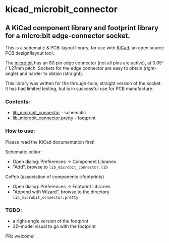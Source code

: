 # kicad_microbit_connector

## A KiCad component library and footprint library for a micro:bit edge-connector socket.

This is a schematic & PCB-layout library, for use with [KiCad](http://kicad-pcb.org/), an open source PCB design/layout tool.

The [micro:bit](http://microbit.org/) has an 80 pin edge connector (not all pins are active), at 0.05" / 1.27mm pitch.  Sockets for the edge connector are easy to obtain (right-angle) and harder to obtain (straight).

This library was written for the through-hole, straight version of the socket.  It has had limited testing, but is in successful use for PCB manufacture.

### Contents:

- [lib_microbit_connector](./lib_microbit_connector) - schematic
- [lib_microbit_connector.pretty](./lib_microbit_connector.pretty) - footprint

### How to use:

Please read the KiCad documentation first!

Schematic editor:

- Open dialog: Preferences -> Component Libraries
- "Add", browse to ```lib_microbit_connector.lib```

CvPcb (association of components->footprints)

- Open dialog: Preferences -> Footprint Libraries
- "Append with Wizard", browse to the directory ```lib_microbit_connector.pretty```


### TODO:

- a right-angle version of the footprint
- 3D-model visual to go with the footprint

PRs welcome!

